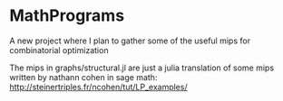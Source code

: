 # MathPrograms

A new project where I plan to gather some of the useful mips for combinatorial optimization

The mips in graphs/structural.jl are just a julia translation of some mips written by nathann cohen in sage math:
http://steinertriples.fr/ncohen/tut/LP_examples/

